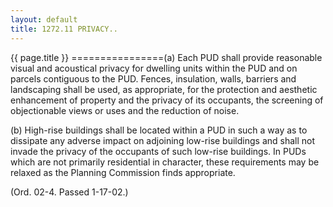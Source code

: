```yaml
---
layout: default 
title: 1272.11 PRIVACY..
---
```


{{ page.title }}
================(a) Each PUD shall provide reasonable visual and acoustical privacy for
dwelling units within the PUD and on parcels contiguous to the PUD.
Fences, insulation, walls, barriers and landscaping shall be used, as
appropriate, for the protection and aesthetic enhancement of property
and the privacy of its occupants, the screening of objectionable views
or uses and the reduction of noise.

​(b) High-rise buildings shall be located within a PUD in such a way as
to dissipate any adverse impact on adjoining low-rise buildings and
shall not invade the privacy of the occupants of such low-rise
buildings. In PUDs which are not primarily residential in character,
these requirements may be relaxed as the Planning Commission finds
appropriate.

(Ord. 02-4. Passed 1-17-02.)
